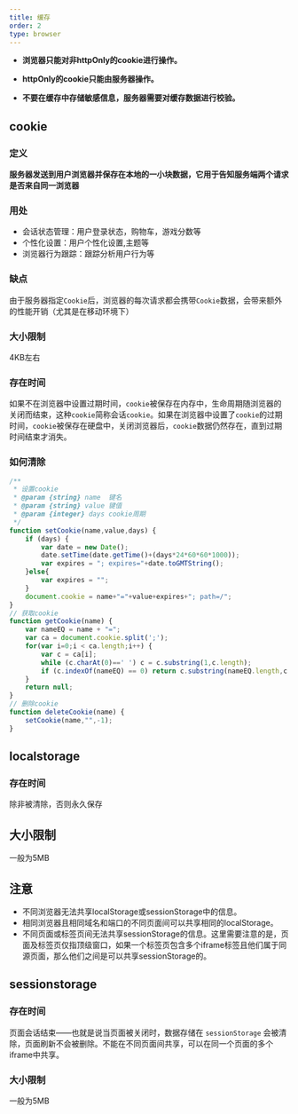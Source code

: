 ```yaml
---
title: 缓存
order: 2
type: browser
---
```


- **浏览器只能对非httpOnly的cookie进行操作。**

- **httpOnly的cookie只能由服务器操作。**

- **不要在缓存中存储敏感信息，服务器需要对缓存数据进行校验。**

## cookie

### 定义

**服务器发送到用户浏览器并保存在本地的一小块数据，它用于告知服务端两个请求是否来自同一浏览器**

### 用处
- 会话状态管理：用户登录状态，购物车，游戏分数等
- 个性化设置：用户个性化设置,主题等
- 浏览器行为跟踪：跟踪分析用户行为等

### 缺点
由于服务器指定`Cookie`后，浏览器的每次请求都会携带`Cookie`数据，会带来额外的性能开销（尤其是在移动环境下）

### 大小限制
4KB左右

### 存在时间
如果不在浏览器中设置过期时间，`cookie`被保存在内存中，生命周期随浏览器的关闭而结束，这种`cookie`简称会话`cookie`。如果在浏览器中设置了`cookie`的过期时间，`cookie`被保存在硬盘中，关闭浏览器后，`cookie`数据仍然存在，直到过期时间结束才消失。

### 如何清除
```js
/**
 * 设置cookie
 * @param {string} name  键名
 * @param {string} value 键值
 * @param {integer} days cookie周期
 */
function setCookie(name,value,days) {
    if (days) {
        var date = new Date();
        date.setTime(date.getTime()+(days*24*60*60*1000));
        var expires = "; expires="+date.toGMTString();
    }else{
        var expires = "";
    }
    document.cookie = name+"="+value+expires+"; path=/";
}
// 获取cookie
function getCookie(name) {
    var nameEQ = name + "=";
    var ca = document.cookie.split(';');
    for(var i=0;i < ca.length;i++) {
        var c = ca[i];
        while (c.charAt(0)==' ') c = c.substring(1,c.length);
        if (c.indexOf(nameEQ) == 0) return c.substring(nameEQ.length,c.length);
    }
    return null;
}
// 删除cookie
function deleteCookie(name) {
    setCookie(name,"",-1);
}
```

## localstorage

### 存在时间
除非被清除，否则永久保存

## 大小限制
一般为5MB

## 注意
- 不同浏览器无法共享localStorage或sessionStorage中的信息。
- 相同浏览器且相同域名和端口的不同页面间可以共享相同的localStorage。
- 不同页面或标签页间无法共享sessionStorage的信息。这里需要注意的是，页面及标签页仅指顶级窗口，如果一个标签页包含多个iframe标签且他们属于同源页面，那么他们之间是可以共享sessionStorage的。

## sessionstorage

### 存在时间
页面会话结束——也就是说当页面被关闭时，数据存储在 `sessionStorage` 会被清除，页面刷新不会被删除。不能在不同页面间共享，可以在同一个页面的多个iframe中共享。

### 大小限制
一般为5MB

